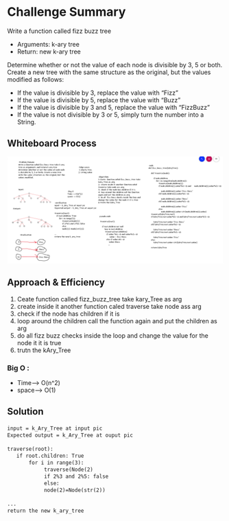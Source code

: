 # Challenge Summary
Write a function called fizz buzz tree
* Arguments: k-ary tree
* Return: new k-ary tree

Determine whether or not the value of each node is divisible by 3, 5 or both. Create a new tree with the same structure as the original, but the values modified as follows:

* If the value is divisible by 3, replace the value with “Fizz”
* If the value is divisible by 5, replace the value with “Buzz”
* If the value is divisible by 3 and 5, replace the value with “FizzBuzz”
* If the value is not divisible by 3 or 5, simply turn the number into a String.

## Whiteboard Process
![0](./tree_fizz_buzz.png)


## Approach & Efficiency
1. Ceate  function called fizz_buzz_tree take kary_Tree as arg
2. create inside it another function caled traverse take node ass arg
3. check if the node has children if it is 
4. loop around the children call the function again and put the children as arg
5. do all  fizz buzz checks inside the loop and change the value for the node it it is true
6. trutn the kAry_Tree

### Big O :
* Time--> O(n^2)
* space--> O(1)

## Solution
```
input = k_Ary_Tree at input pic
Expected output = k_Ary_Tree at ouput pic

traverse(root):
   if root.children: True
       for i in range(3):
            traverse(Node(2)
            if 2%3 and 2%5: false
            else:
            node(2)=Node(str(2))

...
return the new k_ary_tree
```
